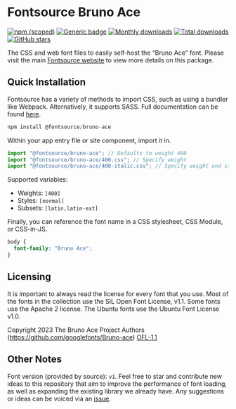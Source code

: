 # Fontsource Bruno Ace

[![npm (scoped)](https://img.shields.io/npm/v/@fontsource/bruno-ace?color=brightgreen)](https://www.npmjs.com/package/@fontsource/bruno-ace) [![Generic badge](https://img.shields.io/badge/fontsource-passing-brightgreen)](https://github.com/fontsource/fontsource) [![Monthly downloads](https://badgen.net/npm/dm/@fontsource/bruno-ace)](https://github.com/fontsource/fontsource) [![Total downloads](https://badgen.net/npm/dt/@fontsource/bruno-ace)](https://github.com/fontsource/fontsource) [![GitHub stars](https://img.shields.io/github/stars/fontsource/fontsource.svg?style=social&label=Star)](https://github.com/fontsource/fontsource/stargazers)

The CSS and web font files to easily self-host the “Bruno Ace” font. Please visit the main [Fontsource website](https://fontsource.org/fonts/bruno-ace) to view more details on this package.

## Quick Installation

Fontsource has a variety of methods to import CSS, such as using a bundler like Webpack. Alternatively, it supports SASS. Full documentation can be found [here](https://fontsource.org/docs/getting-started/introduction).

```javascript
npm install @fontsource/bruno-ace
```

Within your app entry file or site component, import it in.

```javascript
import "@fontsource/bruno-ace"; // Defaults to weight 400
import "@fontsource/bruno-ace/400.css"; // Specify weight
import "@fontsource/bruno-ace/400-italic.css"; // Specify weight and style

```

Supported variables:
- Weights: `[400]`
- Styles: `[normal]`
- Subsets: `[latin,latin-ext]`

Finally, you can reference the font name in a CSS stylesheet, CSS Module, or CSS-in-JS.

```css
body {
  font-family: "Bruno Ace";
}
```

## Licensing
It is important to always read the license for every font that you use.
Most of the fonts in the collection use the SIL Open Font License, v1.1. Some fonts use the Apache 2 license. The Ubuntu fonts use the Ubuntu Font License v1.0.

Copyright 2023 The Bruno Ace Project Authors (https://github.com/googlefonts/Bruno-ace)
[OFL-1.1](http://scripts.sil.org/OFL)

## Other Notes
Font version (provided by source): `v1`.
Feel free to star and contribute new ideas to this repository that aim to improve the performance of font loading, as well as expanding the existing library we already have. Any suggestions or ideas can be voiced via an [issue](https://github.com/fontsource/fontsource/issues).